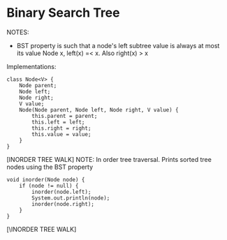 Binary Search Tree
==========

NOTES:
- BST property is such that a node's left subtree value is always at most its value
Node x, left(x) =< x. Also right(x) > x

Implementations:

```
class Node<V> {
    Node parent;
    Node left;
    Node right;
    V value;
    Node(Node parent, Node left, Node right, V value) {
        this.parent = parent;
        this.left = left;
        this.right = right;
        this.value = value;
    }
}
```

[INORDER TREE WALK]
NOTE:
In order tree traversal. Prints sorted tree nodes using the BST property

```
void inorder(Node node) {
    if (node != null) {
        inorder(node.left);
        System.out.println(node);
        inorder(node.right);
    }
}
```
[\INORDER TREE WALK]

